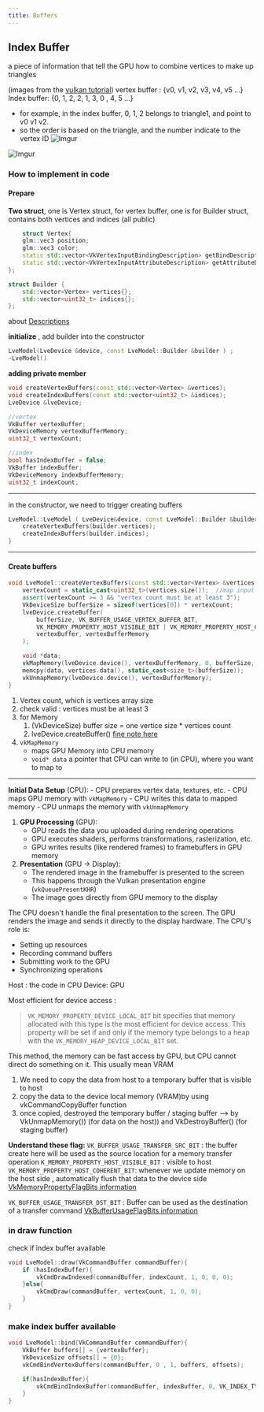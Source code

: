 ```yaml
---
title: Buffers
---
```

## Index Buffer
a piece of information that tell the GPU how to combine vertices to make up triangles

(images from the [vulkan tutorial](https://www.youtube.com/watch?v=qxuvQVtehII&list=PL8327DO66nu9qYVKLDmdLW_84-yE4auCR&index=19))
vertex buffer : {v0, v1, v2, v3, v4, v5 ...}
Index buffer: {0, 1, 2, 2, 1, 3, 0 , 4, 5 ...}
* for example,  in the index buffer, 0, 1, 2 belongs to triangle1, and point to v0 v1 v2.
* so the order is based on the triangle, and the number indicate to the vertex ID
![Imgur](https://i.imgur.com/1UMr65x.jpg)

![Imgur](https://i.imgur.com/hrHxigS.jpg)




### How to implement in code
#### Prepare

**Two struct**, one is Vertex struct, for vertex buffer, one is for Builder struct, contains both vertices and indices (all public)
```cpp
	struct Vertex{
	glm::vec3 position;
	glm::vec3 color;
	static std::vector<VkVertexInputBindingDescription> getBindDescriptions();
	static std::vector<VkVertexInputAttributeDescription> getAttributeDescriptions();
};

struct Builder {
	std::vector<Vertex> vertices{};
	std::vector<uint32_t> indices{}; 
};
```
about [Descriptions](./descriptors)

**initialize** ,  add builder into the constructor
```cpp
LveModel(LveDevice &device, const LveModel::Builder &builder ) ;
~LveModel()
```


**adding private member** 
```cpp
void createVertexBuffers(const std::vector<Vertex> &vertices);
void createIndexBuffers(const std::vector<uint32_t> &indices);
LveDevice &lveDevice;

//vertex
VkBuffer vertexBuffer;
VkDeviceMemory vertexBufferMemory;
uint32_t vertexCount;

//index
bool hasIndexBuffer = false; 
VkBuffer indexBuffer;
VkDeviceMemory indexBufferMemory;
uint32_t indexCount;
```


---
in the constructor, we need to trigger creating buffers
```cpp
LveModel::LveModel ( LveDevice&device, const LveModel::Builder &builder ) : lveDevice(device){
    createVertexBuffers(builder.vertices);
    createIndexBuffers(builder.indices);
}
```

---
#### Create buffers

```cpp
void LveModel::createVertexBuffers(const std::vector<Vertex> &vertices){
    vertexCount = static_cast<uint32_t>(vertices.size());  //map input data to uint32_t type
    assert(vertexCount >= 3 && "vertex count must be at least 3");
    VkDeviceSize bufferSize = sizeof(vertices[0]) * vertexCount;
    lveDevice.createBuffer(
        bufferSize, VK_BUFFER_USAGE_VERTEX_BUFFER_BIT,
        VK_MEMORY_PROPERTY_HOST_VISIBLE_BIT | VK_MEMORY_PROPERTY_HOST_COHERENT_BIT,
        vertexBuffer, vertexBufferMemory
    );

    void *data;
    vkMapMemory(lveDevice.device(), vertexBufferMemory, 0, bufferSize, 0, &data);
    memcpy(data, vertices.data(), static_cast<size_t>(bufferSize));
    vkUnmapMemory(lveDevice.device(), vertexBufferMemory);
}
```

1. Vertex count, which is vertices array size
2. check valid : vertices must be at least 3
3. for Memory
	1. (VkDeviceSize) buffer size = one vertice size * vertices count
	2. lveDevice.createBuffer()  [fine note here](../helplers/lveDevice_createBuffer)
4. `vkMapMemory`  
	* maps GPU Memory into CPU memory
	* `void* data` a pointer that CPU can write to  (in CPU), where you want to map to 

 

---
**Initial Data Setup** (CPU):
    - CPU prepares vertex data, textures, etc.
    - CPU maps GPU memory with `vkMapMemory`
    - CPU writes this data to mapped memory
    - CPU unmaps the memory with `vkUnmapMemory`
1. **GPU Processing** (GPU):
    - GPU reads the data you uploaded during rendering operations
    - GPU executes shaders, performs transformations, rasterization, etc.
    - GPU writes results (like rendered frames) to framebuffers in GPU memory
2. **Presentation** (GPU → Display):
    - The rendered image in the framebuffer is presented to the screen
    - This happens through the Vulkan presentation engine (`vkQueuePresentKHR`)
    - The image goes directly from GPU memory to the display

The CPU doesn't handle the final presentation to the screen. The GPU renders the image and sends it directly to the display hardware. The CPU's role is:

- Setting up resources
- Recording command buffers
- Submitting work to the GPU
- Synchronizing operations


Host : the code in CPU
Device: GPU

Most efficient for device access : 
> `VK_MEMORY_PROPERTY_DEVICE_LOCAL_BIT` bit specifies that memory allocated with this type is the most efficient for device access. This property will be set if and only if the memory type belongs to a heap with the `VK_MEMORY_HEAP_DEVICE_LOCAL_BIT` set.

This method, the memory can be fast access by GPU, but CPU cannot direct do something on it. This usually mean VRAM
1. We need to copy the data from host to a temporary buffer that is visible to host
2. copy the data to the device local memory (VRAM)by using vkCommandCopyBuffer function
3. once copied, destroyed the temporary buffer / staging buffer  --> by VkUnmapMemory()) (for data on the host)) and VkDestroyBuffer() (for staging buffer)

**Understand these flag:**
`VK_BUFFER_USAGE_TRANSFER_SRC_BIT` : the buffer create here will be used as the source location for a memory transfer operation
`K_MEMORY_PROPERTY_HOST_VISIBLE_BIT` : visible to host
`VK_MEMORY_PROPERTY_HOST_COHERENT_BIT`: whenever we update memory on the host side , automatically flush that data to the device side
[VkMemoryPropertyFlagBits information](https://registry.khronos.org/vulkan/specs/latest/man/html/VkMemoryPropertyFlagBits.html)


`VK_BUFFER_USAGE_TRANSFER_DST_BIT` : Buffer can be used as the destination of a transfer command
[VkBufferUsageFlagBits information](https://registry.khronos.org/vulkan/specs/latest/man/html/VkBufferUsageFlagBits.html)

### in draw function

check if index buffer available
```cpp
void LveModel::draw(VkCommandBuffer commandBuffer){
    if (hasIndexBuffer){
        vkCmdDrawIndexed(commandBuffer, indexCount, 1, 0, 0, 0);
    }else{
        vkCmdDraw(commandBuffer, vertexCount, 1, 0, 0);
    }
}
```


### make index buffer available

```cpp
void LveModel::bind(VkCommandBuffer commandBuffer){
    VkBuffer buffers[] = {vertexBuffer};
    VkDeviceSize offsets[] = {0};
    vkCmdBindVertexBuffers(commandBuffer, 0 , 1, buffers, offsets);

    if(hasIndexBuffer){
        vkCmdBindIndexBuffer(commandBuffer, indexBuffer, 0, VK_INDEX_TYPE_UINT32);
    }
}
```